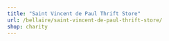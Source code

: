 ```yaml
---
title: "Saint Vincent de Paul Thrift Store"
url: /bellaire/saint-vincent-de-paul-thrift-store/
shop: charity
---
```

